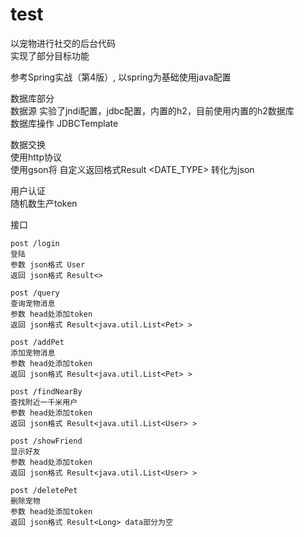 # test
以宠物进行社交的后台代码  
实现了部分目标功能  

参考Spring实战（第4版）, 以spring为基础使用java配置  

数据库部分     
  数据源 实验了jndi配置，jdbc配置，内置的h2，目前使用内置的h2数据库    
  数据库操作  JDBCTemplate    
  
数据交换  
  使用http协议  
  使用gson将 自定义返回格式Result <DATE_TYPE> 转化为json  
  
用户认证  
  随机数生产token  
  
接口  

    post /login
    登陆   
    参数 json格式 User  
    返回 json格式 Result<>  
    
    post /query  
    查询宠物消息  
    参数 head处添加token  
    返回 json格式 Result<java.util.List<Pet> >  
    
    post /addPet
    添加宠物消息
    参数 head处添加token
    返回 json格式 Result<java.util.List<Pet> >
    
    post /findNearBy
    查找附近一千米用户
    参数 head处添加token
    返回 json格式 Result<java.util.List<User> >
    
    post /showFriend
    显示好友
    参数 head处添加token
    返回 json格式 Result<java.util.List<User> >
    
    post /deletePet
    删除宠物
    参数 head处添加token
    返回 json格式 Result<Long> data部分为空
